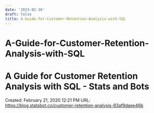 ```yaml
---
date: '2023-02-16'
draft: false
title: A-Guide-for-Customer-Retention-Analysis-with-SQL
---
```


# A-Guide-for-Customer-Retention-Analysis-with-SQL

# A Guide for Customer Retention Analysis with SQL - Stats and Bots
Created: February 21, 2020 12:21 PM
URL: https://blog.statsbot.co/customer-retention-analysis-93af9daee46b

